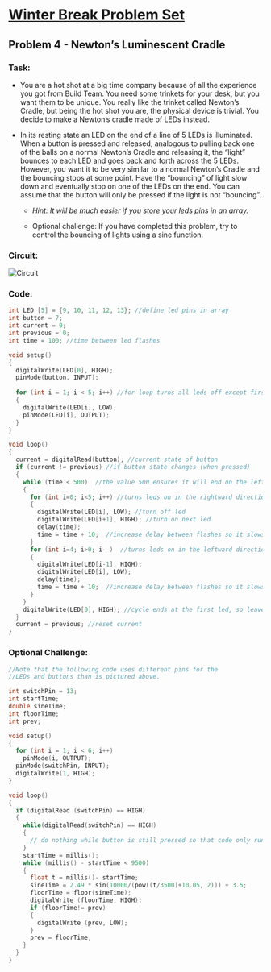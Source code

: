 # [Winter Break Problem Set](https://bmesbuildteamucla.github.io/winter-break/problem-set-2)
## Problem 4 - Newton’s Luminescent Cradle

### Task:
* You are a hot shot at a big time company because of all the experience you got from Build Team. You need some trinkets for your desk, but you want them to be unique. You really like the trinket called Newton’s Cradle, but being the hot shot you are, the physical device is trivial. You decide to make a Newton’s cradle made of LEDs instead.

* In its resting state an LED on the end of a line of 5 LEDs is illuminated. When a button is pressed and released, analogous to pulling back one of the balls on a normal Newton’s Cradle and releasing it, the “light” bounces to each LED and goes back and forth across the 5 LEDs. However, you want it to be very similar to a normal Newton’s Cradle and the bouncing stops at some point. Have the “bouncing” of light slow down and eventually stop on one of the LEDs on the end. You can assume that the button will only be pressed if the light is not “bouncing”.

  - *Hint: It will be much easier if you store your leds pins in an array.*

  - Optional challenge: If you have completed this problem, try to control the bouncing of lights using a sine function.

### Circuit:
![Circuit](https://github.com/bmesbuildteamucla/bmesbuildteamucla.github.io/issues/1#issue-1095809481)

### Code:
```c
int LED [5] = {9, 10, 11, 12, 13}; //define led pins in array
int button = 7;
int current = 0;
int previous = 0;
int time = 100; //time between led flashes

void setup()
{
  digitalWrite(LED[0], HIGH);
  pinMode(button, INPUT);
  
  for (int i = 1; i < 5; i++) //for loop turns all leds off except first one and designates as output
  {
    digitalWrite(LED[i], LOW);
    pinMode(LED[i], OUTPUT);
  }
}

void loop()
{
  current = digitalRead(button); //current state of button
  if (current != previous) //if button state changes (when pressed)
  {
    while (time < 500)  //the value 500 ensures it will end on the left (do calculations)
    {
      for (int i=0; i<5; i++) //turns leds on in the rightward direction
      {
        digitalWrite(LED[i], LOW); //turn off led
        digitalWrite(LED[i+1], HIGH); //turn on next led
        delay(time); 
        time = time + 10;  //increase delay between flashes so it slows down
      }
      for (int i=4; i>0; i--)  //turns leds on in the leftward direction
      {
        digitalWrite(LED[i-1], HIGH);
        digitalWrite(LED[i], LOW);
        delay(time);
      	time = time + 10;  //increase delay between flashes so it slows down
      }
    }
    digitalWrite(LED[0], HIGH); //cycle ends at the first led, so leave that one on
  }
  current = previous; //reset current
}

```








### Optional Challenge:
```c
//Note that the following code uses different pins for the
//LEDs and buttons than is pictured above.

int switchPin = 13;
int startTime;
double sineTime;
int floorTime;
int prev;

void setup()
{
  for (int i = 1; i < 6; i++)
    pinMode(i, OUTPUT);
  pinMode(switchPin, INPUT);
  digitalWrite(1, HIGH);
}

void loop()
{
  if (digitalRead (switchPin) == HIGH)
  {
    while(digitalRead(switchPin) == HIGH)
    {
      // do nothing while button is still pressed so that code only runs once
    }
    startTime = millis();
    while (millis() - startTime < 9500)
    {
      float t = millis()- startTime;
      sineTime = 2.49 * sin(10000/(pow((t/3500)+10.05, 2))) + 3.5;
      floorTime = floor(sineTime);
      digitalWrite (floorTime, HIGH);
      if (floorTime!= prev)
      {
        digitalWrite (prev, LOW);
      }
      prev = floorTime;
    }
  }
}
```
